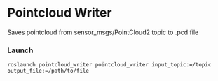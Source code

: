 Pointcloud Writer
================

Saves pointcloud from sensor_msgs/PointCloud2 topic to .pcd file

### Launch
    roslaunch pointcloud_writer pointcloud_writer input_topic:=/topic output_file:=/path/to/file
